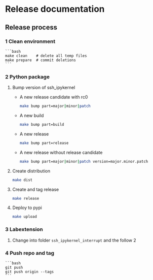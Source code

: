 # Release documentation

## Release process

### 1 Clean environment

    ```bash
    make clean    # delete all temp files
    make prepare  # commit deletions
    ```
### 2 Python package

1. Bump version of ssh_ipykernel

    - A new release candidate with rc0

      ```bash
      make bump part=major|minor|patch
      ```

    - A new build

      ```bash
      make bump part=build
      ```

    - A new release

      ```bash
      make bump part=release
      ```

    - A new release without release candidate

      ```bash
      make bump part=major|minor|patch version=major.minor.patch
      ```

2. Create distribution

    ```bash
    make dist
    ```

3. Create and tag release

    ```bash
    make release
    ```

4. Deploy to pypi

    ```bash
    make upload
    ```

### 3 Labextension

1. Change into folder `ssh_ipykernel_interrupt` and the follow 2
### 4 Push repo and tag

    ```bash
    git push
    git push origin --tags
    ```
